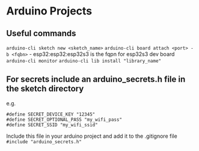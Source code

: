 # Arduino Projects

## Useful commands
`arduino-cli sketch new <sketch_name>`
`arduino-cli board attach <port> -b <fqbn>` - esp32:esp32:esp32s3 is the fqpn for esp32s3 dev board
`arduino-cli monitor`
`arduino-cli lib install "library_name"`

## For secrets include an arduino_secrets.h file in the sketch directory
e.g. 
```
#define SECRET_DEVICE_KEY "12345"
#define SECRET_OPTIONAL_PASS "my_wifi_pass"
#define SECRET_SSID "my_wifi_ssid"
```

Include this file in your arduino project and add it to the .gitignore file
`#include "arduino_secrets.h"`
